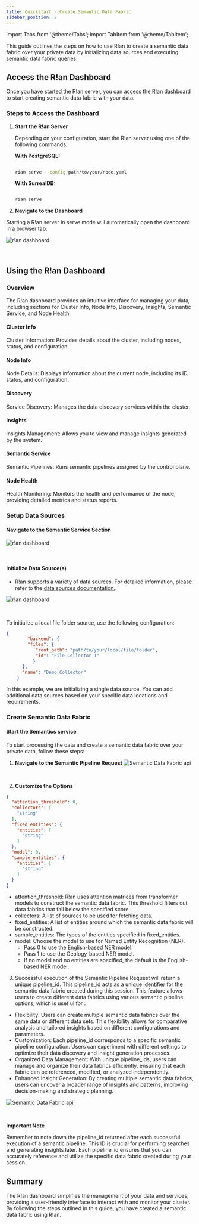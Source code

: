 ```yaml
---
title: Quickstart - Create Semantic Data Fabric
sidebar_position: 2
---
```


import Tabs from '@theme/Tabs';
import TabItem from '@theme/TabItem';

This guide outlines the steps on how to use R!an to create a semantic data fabric over your private data by initializing data sources and executing semantic data fabric queries.

## Access the R!an Dashboard

Once you have started the R!an server, you can access the R!an dashboard to start creating semantic data fabric with your data.

### Steps to Access the Dashboard

1. **Start the R!an Server**

   Depending on your configuration, start the R!an server using one of the following commands:

    **With PostgreSQL:**

    ```bash
   
    rian serve --config path/to/your/node.yaml
    ```

    **With SurrealDB:**

    ```bash
   
    rian serve
    ```


2. **Navigate to the Dashboard**

  Starting a R!an server in serve mode will automatically open the dashboard in a browser tab.

  ![r!an dashboard](../assets/get-started/rian_dashboard.png)

<br />

## Using the R!an Dashboard

### Overview
The R!an dashboard provides an intuitive interface for managing your data, including sections for Cluster Info, Node Info, Discovery, Insights, Semantic Service, and Node Health.

#### Cluster Info
Cluster Information: Provides details about the cluster, including nodes, status, and configuration.

#### Node Info
Node Details: Displays information about the current node, including its ID, status, and configuration.

#### Discovery
Service Discovery: Manages the data discovery services within the cluster.

#### Insights
Insights Management: Allows you to view and manage insights generated by the system.

#### Semantic Service
Semantic Pipelines: Runs semantic pipelines assigned by the control plane.

#### Node Health
Health Monitoring: Monitors the health and performance of the node, providing detailed metrics and status reports.

### Setup Data Sources

#### Navigate to the Semantic Service Section

![r!an dashboard](../assets/get-started/semantic_service.png)

<br />

#### Initialize Data Source(s)

  - R!an supports a variety of data sources. For detailed information, please refer to the [data sources documentation.](../guides/data_sources.md).

![r!an dashboard](../assets/get-started/collector_initialize.png)

<br />

  To initialize a local file folder source, use the following configuration:

```json
{
        "backend": {
        "files": {
           "root_path": "path/to/your/local/file/folder",
           "id": "File Collector 1"
          }
      },
      "name": "Demo Collector"
    }
```

  In this example, we are initializing a single data source. You can add additional data sources based on your specific data locations and requirements.


### Create Semantic Data Fabric

#### Start the Semantics service

  To start processing the data and create a semantic data fabric over your private data, follow these steps:

1. **Navigate to the Semantic Pipeline Request**
![Semantic Data Fabric api](../assets/get-started/semantic_api.png)

<br />


2. **Customize the Options**

  ```json
  {
    "attention_threshold": 0,
    "collectors": [
      "string"
    ],
    "fixed_entities": {
      "entities": [
        "string"
      ]
    },
    "model": 0,
    "sample_entities": {
      "entities": [
        "string"
      ]
    }
  }

  ```
  - attention_threshold: R!an uses attention matrices from transformer models to construct the semantic data fabric. This threshold filters out data fabrics that fall below the specified score.  
  - collectors: A list of sources to be used for fetching data.
  - fixed_entities: A list of entities around which the semantic data fabric will be constructed.
  - sample_entities: The types of the entities specified in fixed_entities.
  - model: Choose the model to use for Named Entity Recognition (NER).
    - Pass 0 to use the English-based NER model.
    - Pass 1 to use the Geology-based NER model.
    - If no model and no entities are specified, the default is the English-based NER model.


3. Successful execution of the Semantic Pipeline Request will return a unique pipeline_id. This pipeline_id acts as a unique identifier for the semantic data fabric created during this session. This feature allows users to create different data fabrics using various semantic pipeline options, which is usef ul for :

  - Flexibility: Users can create multiple semantic data fabrics over the same data or different data sets. This flexibility allows for comparative analysis and tailored insights based on different configurations and parameters.
  - Customization: Each pipeline_id corresponds to a specific semantic pipeline configuration. Users can experiment with different settings to optimize their data discovery and insight generation processes.
  - Organized Data Management: With unique pipeline_ids, users can manage and organize their data fabrics efficiently, ensuring that each fabric can be referenced, modified, or analyzed independently.
  - Enhanced Insight Generation: By creating multiple semantic data fabrics, users can uncover a broader range of insights and patterns, improving decision-making and strategic planning.

![Semantic Data Fabric api](../assets/get-started/pipeline_id.png)

<br />

  **Important Note**
    
  Remember to note down the pipeline_id returned after each successful execution of a semantic pipeline. This ID is crucial for performing searches and generating insights later. Each pipeline_id ensures that you can accurately reference and utilize the specific data fabric created during your session.

## Summary
  The R!an dashboard simplifies the management of your data and services, providing a user-friendly interface to interact with and monitor your cluster. By following the steps outlined in this guide, you have created a semantic data fabric using R!an.